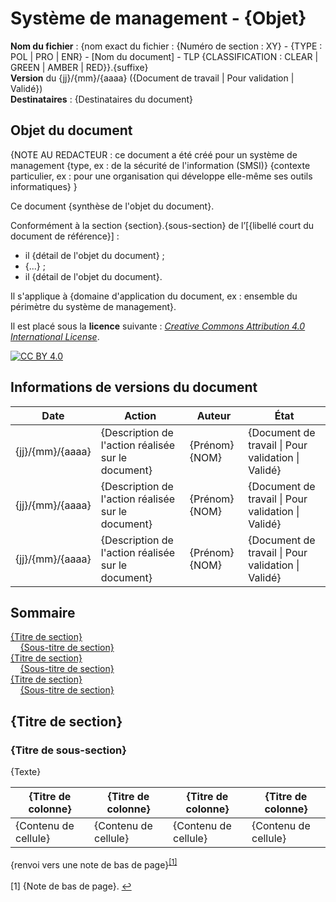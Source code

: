 # Système de management - {Objet}

**Nom du fichier** : {nom exact du fichier : {Numéro de section : XY} - {TYPE : POL | PRO | ENR} - [Nom du document] - TLP {CLASSIFICATION : CLEAR | GREEN | AMBER | RED}}.{suffixe}<br>
**Version** du {jj}/{mm}/{aaaa} ({Document de travail | Pour validation | Validé})<br>
**Destinataires** : {Destinataires du document}

## Objet du document
{NOTE AU REDACTEUR : ce document a été créé pour un système de management {type, ex : de la sécurité de l'information (SMSI)} {contexte particulier, ex : pour une organisation qui développe elle-même ses outils informatiques} }

Ce document {synthèse de l'objet du document}.

Conformément à la section {section}.{sous-section} de l’[{libellé court du document de référence}] :
- il {détail de l'objet du document} ;
- {...} ;
- il {détail de l'objet du document}.

Il s'applique à {domaine d'application du document, ex : ensemble du périmètre du système de management}.

Il est placé sous la **licence** suivante :
_[Creative Commons Attribution 4.0 International License][cc-by]_.

[![CC BY 4.0][cc-by-image]][cc-by]

[cc-by]: http://creativecommons.org/licenses/by/4.0/
[cc-by-image]: https://i.creativecommons.org/l/by/4.0/88x31.png
[cc-by-shield]: https://img.shields.io/badge/License-CC%20BY%204.0-lightgrey.svg

## Informations de versions du document

| <center>**Date**</center> | <center>**Action**</center> | <center>**Auteur**</center> | <center>**État**</center> |
| --- | --- | --- | --- |
| {jj}/{mm}/{aaaa} | {Description de l'action réalisée sur le document} | {Prénom} {NOM} | {Document de travail \| Pour validation \| Validé} |
| {jj}/{mm}/{aaaa} | {Description de l'action réalisée sur le document} | {Prénom} {NOM} | {Document de travail \| Pour validation \| Validé} |
| {jj}/{mm}/{aaaa} | {Description de l'action réalisée sur le document} | {Prénom} {NOM} | {Document de travail \| Pour validation \| Validé} |

## Sommaire

[{Titre de section}](#titre-de-section)<br>
&nbsp;&nbsp;&nbsp;&nbsp;[{Sous-titre de section}](#titre-de-sous-section)<br>
[{Titre de section}](#titre-de-section)<br>
&nbsp;&nbsp;&nbsp;&nbsp;[{Sous-titre de section}](#titre-de-sous-section)<br>
[{Titre de section}](#titre-de-section)<br>
&nbsp;&nbsp;&nbsp;&nbsp;[{Sous-titre de section}](#titre-de-sous-section)<br>

## {Titre de section}

### {Titre de sous-section}

{Texte}

| <center>**{Titre de colonne}**</center> | <center>**{Titre de colonne}**</center> | <center>**{Titre de colonne}**</center> | <center>**{Titre de colonne}**</center> |
| --- | --- | --- | --- |
| {Contenu de cellule} | {Contenu de cellule} | {Contenu de cellule} | {Contenu de cellule} |


{renvoi vers une note de bas de page}<sup><a href="#note1" id="ref1">[1]</a></sup>
<br>
<br>
<a id="note1">[1]</a> {Note de bas de page}. <a href="#ref1">↩</a>
